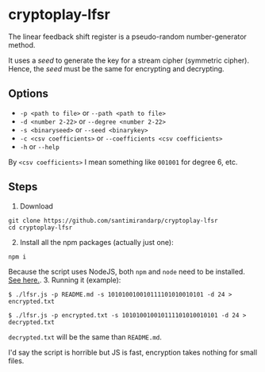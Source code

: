 # cryptoplay-lfsr

The linear feedback shift register is a pseudo-random number-generator method. 

It uses a _seed_ to generate the key for a stream cipher (symmetric cipher). Hence, the _seed_ must be the same for encrypting and decrypting.

## Options

* `-p <path to file>` or `--path <path to file>`
* `-d <number 2-22>` or `--degree <number 2-22>`
* `-s <binaryseed>` or `--seed <binarykey>`
* `-c <csv coefficients>` or `--coefficients <csv coefficients>`
* `-h` or `--help`

By `<csv coefficients>` I mean something like `001001` for degree 6, etc.

## Steps
1. Download
```
git clone https://github.com/santimirandarp/cryptoplay-lfsr
cd cryptoplay-lfsr
```
2. Install all the npm packages (actually just one):
```
npm i
```
Because the script uses NodeJS, both `npm` and `node` need to be installed. [See
here.](https://nodejs.org/en/download/).
3. Running it (example):
```
$ ./lfsr.js -p README.md -s 101010010010111101010010101 -d 24 > encrypted.txt

$ ./lfsr.js -p encrypted.txt -s 101010010010111101010010101 -d 24 > decrypted.txt
```

`decrypted.txt` will be the same than `README.md`. 

I'd say the script is horrible but JS is fast, encryption takes nothing for small files.
